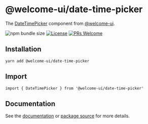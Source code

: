# @welcome-ui/date-time-picker

The [DateTimePicker](https://welcome-ui.com/components/date-time-picker) component from [@welcome-ui](https://welcome-ui.com).

![npm bundle size](https://img.shields.io/bundlephobia/minzip/@welcome-ui/date-time-picker) [![License](https://img.shields.io/npm/l/welcome-ui.svg)](https://github.com/WTTJ/welcome-ui/blob/master/LICENSE) [![PRs Welcome](https://img.shields.io/badge/PRs-welcome-mediumspringgreen.svg)](ttps://github.com/WTTJ/welcome-ui/blob/master/CONTRIBUTING.mdx)

## Installation

    yarn add @welcome-ui/date-time-picker

## Import

    import { DateTimePicker } from '@welcome-ui/date-time-picker'

## Documentation

See the [documentation](https://welcome-ui.com/components/date-time-picker) or [package source](https://github.com/WTTJ/welcome-ui/tree/master/packages/DateTimePicker) for more details.
